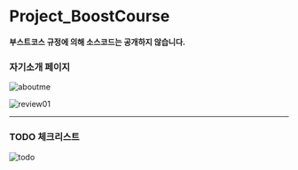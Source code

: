 # Project_BoostCourse
**부스트코스 규정에 의해 소스코드는 공개하지 않습니다.**

### 자기소개 페이지
![aboutme](https://github.com/DustinYook/Project_BoostCourse/blob/master/image/project01.gif)

![review01](https://github.com/DustinYook/Project_BoostCourse/blob/master/review/review01.PNG)

-----

### TODO 체크리스트
![todo](https://github.com/DustinYook/Project_BoostCourse/blob/master/image/project02.gif)
